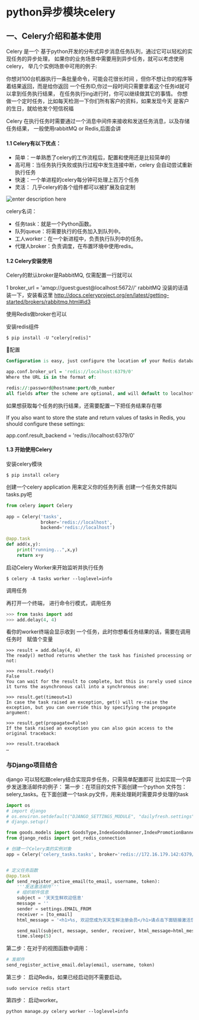 
# python异步模块celery 
## 一、Celery介绍和基本使用 
Celery 是一个 基于python开发的分布式异步消息任务队列，通过它可以轻松的实现任务的异步处理， 如果你的业务场景中需要用到异步任务，就可以考虑使用celery， 举几个实例场景中可用的例子:

你想对100台机器执行一条批量命令，可能会花很长时间 ，但你不想让你的程序等着结果返回，而是给你返回 一个任务ID,你过一段时间只需要拿着这个任务id就可以拿到任务执行结果， 在任务执行ing进行时，你可以继续做其它的事情。 
你想做一个定时任务，比如每天检测一下你们所有客户的资料，如果发现今天 是客户的生日，就给他发个短信祝福
 

Celery 在执行任务时需要通过一个消息中间件来接收和发送任务消息，以及存储任务结果， 一般使用rabbitMQ or Redis,后面会讲

#### 1.1 Celery有以下优点：

- 简单：一单熟悉了celery的工作流程后，配置和使用还是比较简单的
- 高可用：当任务执行失败或执行过程中发生连接中断，celery 会自动尝试重新执行任务
- 快速：一个单进程的celery每分钟可处理上百万个任务
- 灵活： 几乎celery的各个组件都可以被扩展及自定制

![enter description here](./images/1554623860799.png)

celery名词：

- 任务task：就是一个Python函数。
- 队列queue：将需要执行的任务加入到队列中。
- 工人worker：在一个新进程中，负责执行队列中的任务。
- 代理人broker：负责调度，在布置环境中使用redis。
#### 1.2 Celery安装使用
Celery的默认broker是RabbitMQ, 仅需配置一行就可以

1
broker_url = 'amqp://guest:guest@localhost:5672//'
rabbitMQ 没装的话请装一下，安装看这里  http://docs.celeryproject.org/en/latest/getting-started/brokers/rabbitmq.html#id3

 

使用Redis做broker也可以

安装redis组件


``` shell
$ pip install -U "celery[redis]"
```

配置

``` vhdl
Configuration is easy, just configure the location of your Redis database:

app.conf.broker_url = 'redis://localhost:6379/0'
Where the URL is in the format of:

redis://:password@hostname:port/db_number
all fields after the scheme are optional, and will default to localhost on port 6379, using database 0.
```

如果想获取每个任务的执行结果，还需要配置一下把任务结果存在哪

If you also want to store the state and return values of tasks in Redis, you should configure these settings:

app.conf.result_backend = 'redis://localhost:6379/0'

#### 1.3 开始使用Celery
安装celery模块

``` shell
$ pip install celery
```

创建一个celery application 用来定义你的任务列表
创建一个任务文件就叫tasks.py吧

``` python
from celery import Celery
 
app = Celery('tasks',
             broker='redis://localhost',
             backend='redis://localhost')
 
@app.task
def add(x,y):
    print("running...",x,y)
    return x+y
```

启动Celery Worker来开始监听并执行任务

``` shell
$ celery -A tasks worker --loglevel=info
```

调用任务

再打开一个终端， 进行命令行模式，调用任务　　

``` python
>>> from tasks import add
>>> add.delay(4, 4)
```

看你的worker终端会显示收到 一个任务，此时你想看任务结果的话，需要在调用 任务时　赋值个变量

``` livecodeserver
>>> result = add.delay(4, 4)
The ready() method returns whether the task has finished processing or not:

>>> result.ready()
False
You can wait for the result to complete, but this is rarely used since it turns the asynchronous call into a synchronous one:

>>> result.get(timeout=1)
In case the task raised an exception, get() will re-raise the exception, but you can override this by specifying the propagate argument:

>>> result.get(propagate=False)
If the task raised an exception you can also gain access to the original traceback:

>>> result.traceback
…
```
### 与Django项目结合
django 可以轻松跟celery结合实现异步任务，只需简单配置即可
比如实现一个异步发送激活邮件的例子：
第一步：在项目的文件下面创建一个python 文件包：selery_tasks。在下面创建一个task.py文件，用来处理耗时需要异步处理的task

``` python
import os
# import django
# os.environ.setdefault("DJANGO_SETTINGS_MODULE", "dailyfresh.settings")
# django.setup()

from goods.models import GoodsType,IndexGoodsBanner,IndexPromotionBanner,IndexTypeGoodsBanner
from django_redis import get_redis_connection

# 创建一个Celery类的实例对象
app = Celery('celery_tasks.tasks', broker='redis://172.16.179.142:6379/8')


# 定义任务函数
@app.task
def send_register_active_email(to_email, username, token):
    '''发送激活邮件'''
    # 组织邮件信息
    subject = '天天生鲜欢迎信息'
    message = ''
    sender = settings.EMAIL_FROM
    receiver = [to_email]
    html_message = '<h1>%s, 欢迎您成为天天生鲜注册会员</h1>请点击下面链接激活您的账户<br/><a href="http://127.0.0.1:8000/user/active/%s">http://127.0.0.1:8000/user/active/%s</a>' % (username, token, token)

    send_mail(subject, message, sender, receiver, html_message=html_message)
    time.sleep(5)

```
第二步：在对于的视图函数中调用：

``` python
# 发邮件
send_register_active_email.delay(email, username, token)
```

第三步：
启动Redis，如果已经启动则不需要启动。

``` ebnf
sudo service redis start
```
第四步：
启动worker。

``` shell
python manage.py celery worker --loglevel=info
```
